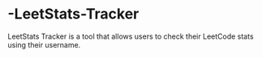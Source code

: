 # -LeetStats-Tracker
LeetStats Tracker is a tool that allows users to check their LeetCode stats using their username.
